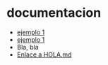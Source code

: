 # documentacion

- [ejemplo 1](/ejemplo1.md)
- [ejemplo 1](ejemplo1.md)
- Bla, bla
- [Enlace a HOLA.md](/doc/HOLA.html)
